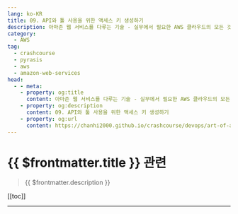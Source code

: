 ```yaml
---
lang: ko-KR
title: 09. API와 툴 사용을 위한 액세스 키 생성하기
description: 아마존 웹 서비스를 다루는 기술 - 실무에서 필요한 AWS 클라우드의 모든 것! > 09. API와 툴 사용을 위한 액세스 키 생성하기
category:
  - AWS
tag: 
  - crashcourse
  - pyrasis
  - aws 
  - amazon-web-services
head:
  - - meta:
    - property: og:title
      content: 아마존 웹 서비스를 다루는 기술 - 실무에서 필요한 AWS 클라우드의 모든 것! > 09. API와 툴 사용을 위한 액세스 키 생성하기
    - property: og:description
      content: 09. API와 툴 사용을 위한 액세스 키 생성하기
    - property: og:url
      content: https://chanhi2000.github.io/crashcourse/devops/art-of-aws/09.html
---
```


# {{ $frontmatter.title }} 관련

> {{ $frontmatter.description }}

[[toc]]

---

<TagLinks />